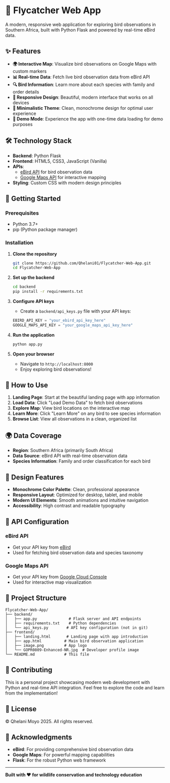 # 🦅 Flycatcher Web App

A modern, responsive web application for exploring bird observations in Southern Africa, built with Python Flask and powered by real-time eBird data.

## ✨ Features

- **🌍 Interactive Map**: Visualize bird observations on Google Maps with custom markers
- **📊 Real-time Data**: Fetch live bird observation data from eBird API
- **🔍 Bird Information**: Learn more about each species with family and order details
- **📱 Responsive Design**: Beautiful, modern interface that works on all devices
- **🎨 Minimalistic Theme**: Clean, monochrome design for optimal user experience
- **🚀 Demo Mode**: Experience the app with one-time data loading for demo purposes

## 🛠️ Technology Stack

- **Backend**: Python Flask
- **Frontend**: HTML5, CSS3, JavaScript (Vanilla)
- **APIs**: 
  - [eBird API](https://ebird.org) for bird observation data
  - [Google Maps API](https://developers.google.com/maps) for interactive mapping
- **Styling**: Custom CSS with modern design principles

## 🚀 Getting Started

### Prerequisites
- Python 3.7+
- pip (Python package manager)

### Installation

1. **Clone the repository**
   ```bash
   git clone https://github.com/Qhelani01/Flycatcher-Web-App.git
   cd Flycatcher-Web-App
   ```

2. **Set up the backend**
   ```bash
   cd backend
   pip install -r requirements.txt
   ```

3. **Configure API keys**
   - Create a `backend/api_keys.py` file with your API keys:
   ```python
   EBIRD_API_KEY = "your_ebird_api_key_here"
   GOOGLE_MAPS_API_KEY = "your_google_maps_api_key_here"
   ```

4. **Run the application**
   ```bash
   python app.py
   ```

5. **Open your browser**
   - Navigate to `http://localhost:8000`
   - Enjoy exploring bird observations!

## 📱 How to Use

1. **Landing Page**: Start at the beautiful landing page with app information
2. **Load Data**: Click "Load Demo Data" to fetch bird observations
3. **Explore Map**: View bird locations on the interactive map
4. **Learn More**: Click "Learn More" on any bird to see species information
5. **Browse List**: View all observations in a clean, organized list

## 🌍 Data Coverage

- **Region**: Southern Africa (primarily South Africa)
- **Data Source**: eBird API with real-time observation data
- **Species Information**: Family and order classification for each bird

## 🎨 Design Features

- **Monochrome Color Palette**: Clean, professional appearance
- **Responsive Layout**: Optimized for desktop, tablet, and mobile
- **Modern UI Elements**: Smooth animations and intuitive navigation
- **Accessibility**: High contrast and readable typography

## 🔧 API Configuration

### eBird API
- Get your API key from [eBird](https://ebird.org)
- Used for fetching bird observation data and species taxonomy

### Google Maps API
- Get your API key from [Google Cloud Console](https://console.cloud.google.com/)
- Used for interactive map visualization

## 📁 Project Structure

```
Flycatcher-Web-App/
├── backend/
│   ├── app.py              # Flask server and API endpoints
│   ├── requirements.txt    # Python dependencies
│   └── api_keys.py        # API key configuration (not in git)
├── frontend/
│   ├── landing.html       # Landing page with app introduction
│   ├── app.html          # Main bird observation application
│   ├── image.png         # App logo
│   └── GOPR0809-Enhanced-NR.jpg  # Developer profile image
└── README.md             # This file
```

## 🤝 Contributing

This is a personal project showcasing modern web development with Python and real-time API integration. Feel free to explore the code and learn from the implementation!

## 📄 License

© Qhelani Moyo 2025. All rights reserved.

## 🙏 Acknowledgments

- **eBird**: For providing comprehensive bird observation data
- **Google Maps**: For powerful mapping capabilities
- **Flask**: For the robust Python web framework

---

**Built with ❤️ for wildlife conservation and technology education**
